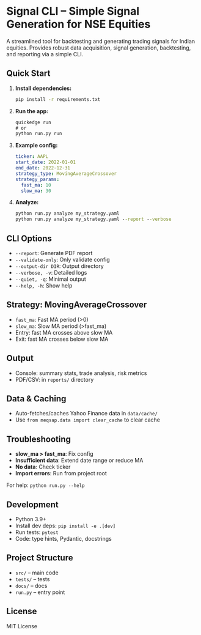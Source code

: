 # Signal CLI – Simple Signal Generation for NSE Equities

A streamlined tool for backtesting and generating trading signals for Indian equities. Provides robust data acquisition, signal generation, backtesting, and reporting via a simple CLI.

## Quick Start

1. **Install dependencies:**
    ```bash
    pip install -r requirements.txt
    ```

2. **Run the app:**
    ```cmd
    quickedge run
    # or
    python run.py run
    ```

3. **Example config:**
    ```yaml
    ticker: AAPL
    start_date: 2022-01-01
    end_date: 2022-12-31
    strategy_type: MovingAverageCrossover
    strategy_params:
      fast_ma: 10
      slow_ma: 30
    ```

4. **Analyze:**
    ```cmd
    python run.py analyze my_strategy.yaml
    python run.py analyze my_strategy.yaml --report --verbose
    ```

## CLI Options
- `--report`: Generate PDF report
- `--validate-only`: Only validate config
- `--output-dir DIR`: Output directory
- `--verbose, -v`: Detailed logs
- `--quiet, -q`: Minimal output
- `--help, -h`: Show help

## Strategy: MovingAverageCrossover
- `fast_ma`: Fast MA period (>0)
- `slow_ma`: Slow MA period (>fast_ma)
- Entry: fast MA crosses above slow MA
- Exit: fast MA crosses below slow MA

## Output
- Console: summary stats, trade analysis, risk metrics
- PDF/CSV: in `reports/` directory

## Data & Caching
- Auto-fetches/caches Yahoo Finance data in `data/cache/`
- Use `from meqsap.data import clear_cache` to clear cache

## Troubleshooting
- **slow_ma > fast_ma**: Fix config
- **Insufficient data**: Extend date range or reduce MA
- **No data**: Check ticker
- **Import errors**: Run from project root

For help: `python run.py --help`

## Development
- Python 3.9+
- Install dev deps: `pip install -e .[dev]`
- Run tests: `pytest`
- Code: type hints, Pydantic, docstrings

## Project Structure
- `src/` – main code
- `tests/` – tests
- `docs/` – docs
- `run.py` – entry point

## License
MIT License
